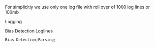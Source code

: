 
For  simplicitiy we use only one log file with roll over of 1000 log lines or 100mb

Logging
<timestamp> <log-level> <logline>


Bias Detection Loglines

```
Bias Detection;Parsing;
```